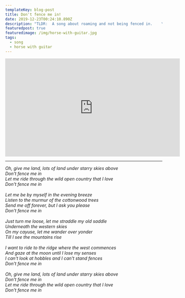 ```yaml
---
templateKey: blog-post
title: Don't fence me in!
date: 2019-12-23T00:24:10.890Z
description: "TLDR:  A song about roaming and not being fenced in.    \U0001D160  "
featuredpost: true
featuredimage: /img/horse-with-guitar.jpg
tags:
  - song
  - horse with guitar
---
```

<iframe width="560" height="315" src="https://www.youtube.com/embed/vMnLoOnrwbg" frameborder="0" allow="accelerometer; autoplay; encrypted-media; gyroscope; picture-in-picture" allowfullscreen></iframe>

*<hr>*

*Oh, give me land, lots of land under starry skies above*\
*Don't fence me in*\
*Let me ride through the wild open country that I love*\
*Don't fence me in*\
\
*Let me be by myself in the evening breeze*\
*Listen to the murmur of the cottonwood trees*\
*Send me off forever, but I ask you please*\
*Don't fence me in*\
\
*Just turn me loose, let me straddle my old saddle*\
*Underneath the western skies*\
*On my cayuse, let me wander over yonder*\
*Till I see the mountains rise*\
\
*I want to ride to the ridge where the west commences*\
*And gaze at the moon until I lose my senses*\
*I can't look at hobbles and I can't stand fences*\
*Don't fence me in*\
\
*Oh, give me land, lots of land under starry skies above*\
*Don't fence me in*\
*Let me ride through the wild open country that I love*\
*Don't fence me in*
